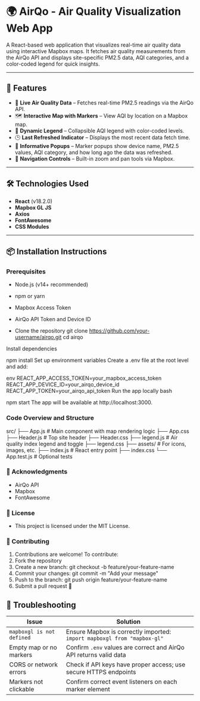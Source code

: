 # 🌍 AirQo - Air Quality Visualization Web App

A React-based web application that visualizes real-time air quality data using interactive Mapbox maps. It fetches air quality measurements from the AirQo API and displays site-specific PM2.5 data, AQI categories, and a color-coded legend for quick insights.

---

## 🚀 Features

- 📡 **Live Air Quality Data** – Fetches real-time PM2.5 readings via the AirQo API.
- 🗺️ **Interactive Map with Markers** – View AQI by location on a Mapbox map.
- 🎨 **Dynamic Legend** – Collapsible AQI legend with color-coded levels.
- 🕒 **Last Refreshed Indicator** – Displays the most recent data fetch time.
- 💬 **Informative Popups** – Marker popups show device name, PM2.5 values, AQI category, and how long ago the data was refreshed.
- 🧭 **Navigation Controls** – Built-in zoom and pan tools via Mapbox.

---

## 🛠️ Technologies Used

- **React** (v18.2.0)
- **Mapbox GL JS**
- **Axios**
- **FontAwesome**
- **CSS Modules**

---

## 📦 Installation Instructions
### Prerequisites

- Node.js (v14+ recommended)
- npm or yarn
- Mapbox Access Token
- AirQo API Token and Device ID

- Clone the repository
git clone https://github.com/your-username/airqo.git
cd airqo

Install dependencies

npm install
Set up environment variables
Create a .env file at the root level and add:

env
REACT_APP_ACCESS_TOKEN=your_mapbox_access_token
REACT_APP_DEVICE_ID=your_airqo_device_id
REACT_APP_TOKEN=your_airqo_api_token
Run the app locally
bash

npm start
The app will be available at http://localhost:3000. 

### Code Overview and Structure
src/
├── App.js          # Main component with map rendering logic
├── App.css
├── Header.js       # Top site header
├── Header.css
├── legend.js       # Air quality index legend and toggle
├── legend.css
├── assets/         # For icons, images, etc.
├── index.js        # React entry point
├── index.css
└── App.test.js     # Optional tests

### 🙌 Acknowledgments
- AirQo API
- Mapbox
- FontAwesome

### 📄 License
- This project is licensed under the MIT License.

### 🤝 Contributing
1. Contributions are welcome! To contribute:
2. Fork the repository
3. Create a new branch: git checkout -b feature/your-feature-name
4. Commit your changes: git commit -m "Add your message"
5. Push to the branch: git push origin feature/your-feature-name
6. Submit a pull request 🚀

## 🐛 Troubleshooting

| Issue                    | Solution                                                                 |
|--------------------------|--------------------------------------------------------------------------|
| `mapboxgl is not defined` | Ensure Mapbox is correctly imported: `import mapboxgl from "mapbox-gl"` |
| Empty map or no markers  | Confirm `.env` values are correct and AirQo API returns valid data       |
| CORS or network errors   | Check if API keys have proper access; use secure HTTPS endpoints         |
| Markers not clickable    | Confirm correct event listeners on each marker element                   |
